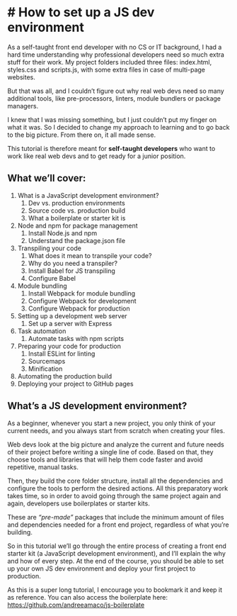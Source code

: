 # # How to set up a JS dev environment

As a self-taught front end developer with no CS or IT background, I had a hard time understanding why professional developers need so much extra stuff for their work.
My project folders included three files: index.html, styles.css and scripts.js, with some extra files in case of multi-page websites.

But that was all, and I couldn’t figure out why real web devs need so many additional tools, like pre-processors, linters, module bundlers or package managers.

I knew that I was missing something, but I just couldn’t put my finger on what it was. So I decided to change my approach to learning and to go back to the big picture. From there on, it all made sense.

This tutorial is therefore meant for **self-taught developers** who want to work like real web devs and to get ready for a junior position.

## What we’ll cover:

1. What is a JavaScript development environment?
    1. Dev vs. production environments 
    2. Source code vs. production build
    3. What a boilerplate or starter kit is
2. Node and npm for package management
    1. Install Node.js and npm
    2. Understand the package.json file
3. Transpiling your code 
    1. What does it mean to transpile your code?
    2. Why do you need a transpiler?
    3. Install Babel for JS transpiling
    4. Configure Babel
4. Module bundling
    1. Install Webpack for module bundling
    2. Configure Webpack for development 
    3. Configure Webpack for production
5. Setting up a development web server 
    1. Set up a server with Express
6. Task automation 
    1. Automate tasks with npm scripts
7. Preparing your code for production
    1. Install ESLint for linting
    2. Sourcemaps 
    3. Minification
8. Automating the production build
9. Deploying your project to GitHub pages

## What’s a JS development environment?

As a beginner, whenever you start a new project, you only think of your current needs, and you always start from scratch when creating your files.

Web devs look at the big picture and analyze the current and future needs of their project before writing a single line of code. Based on that, 
they choose tools and libraries that will help them code faster and avoid repetitive, manual tasks.

Then, they build the core folder structure, install all the dependencies and configure the tools to perform the desired actions. All this preparatory work takes time, 
so in order to avoid going through the same project again and again, developers use boilerplates or starter kits.

These are _“pre-made”_ packages that include the minimum amount of files and dependencies needed for a front end project, regardless of what you’re building.

So in this tutorial we’ll go through the entire process of creating a front end starter kit (a JavaScript development environment), and I’ll explain the why 
and how of every step. At the end of the course, you should be able to set up your own JS dev environment and deploy your first project to production.

As this is a super long tutorial, I encourage you to bookmark it and keep it as reference. You can also access the boilerplate here:
https://github.com/andreeamaco/js-boilerplate
